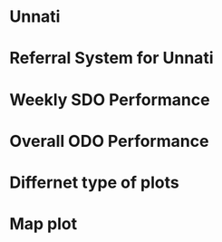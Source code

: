 # Unnati
# Referral System for Unnati
# Weekly SDO Performance
# Overall ODO Performance
# Differnet type of plots 
# Map plot
